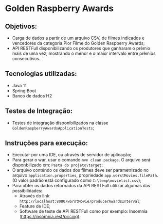 # Golden Raspberry Awards

## Objetivos:
- Carga de dados a partir de um arquivo CSV, de filmes indicados e vencedores
  da categoria Pior Filme do Golden Raspberry Awards;
- API RESTFull disponibilizando os produtores que ganharam o prêmio mais de uma vez, mostrando o menor e o maior intervalo entre prêmios consecutivos. 

## Tecnologias utilizadas:
- Java 11
- Spring Boot
- Banco de dados H2

## Testes de Integração:
- Testes de integração disponibilizados na classe `GoldenRaspberryAwardsApplicationTests`;

## Instruções para execução:
- Executar por uma IDE, ou através de servidor de aplicação;
- Para gerar o war, usar o comando `mvn clean package`. O arquivo será disponbilizado em: `Pasta do projeto\target`;
- O arquivo conténdo os dados dos filmes deve ser parametrizado no arquivo `application.properties`, propriedade `app.worstMovies.filePath`. (O valor padrão está configurado como `C:\temp\movielist.csv`);
- Para obter os dados retornados da API RESTFull utilizar algumas das possibilidades:
  - Através do link: `http://localhost:8080/worstMovie/producerAwardsInterval`; 
  - Feature de IDE;
  - Software de teste de API RESTFull como por exemplo: Insomnia (https://insomnia.rest/pricing);
